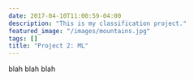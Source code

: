 ```yaml
---
date: 2017-04-10T11:00:59-04:00
description: "This is my classification project."
featured_image: "/images/mountains.jpg"
tags: []
title: "Project 2: ML"
---
```


blah blah blah
